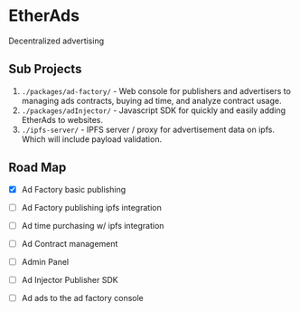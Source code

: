 # EtherAds

Decentralized advertising

## Sub Projects

1. `./packages/ad-factory/` - Web console for publishers and advertisers to managing ads contracts, buying ad time, and analyze contract usage.
2. `./packages/adInjector/` - Javascript SDK for quickly and easily adding EtherAds to websites.
3. `./ipfs-server/` - IPFS server / proxy for advertisement data on ipfs. Which will include payload validation.

## Road Map

- [x] Ad Factory basic publishing

- [ ] Ad Factory publishing ipfs integration

- [ ] Ad time purchasing w/ ipfs integration

- [ ] Ad Contract management

- [ ] Admin Panel

- [ ] Ad Injector Publisher SDK

- [ ] Ad ads to the ad factory console
